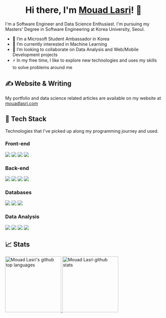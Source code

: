 <!-- # ✨ Hi there, I'm Mouad Lasri 👋 -->

<h1 align="center">
  Hi there, I'm <a href="https://mouadlasri.com/" title="My website">Mouad Lasri</a>! 👋
</h1>

I'm a Software Engineer and Data Science Enthusiast. I'm pursuing my Masters' Degree in Software Engineering at Korea University, Seoul.
- 🔭 I’m a Microsoft Student Ambassador in Korea
- 🌱 I’m currently interested in Machine Learning
- 💬 I’m looking to collaborate on Data Analysis and Web/Mobile Development projects 
- ⚡ In my free time, I like to explore new technologies and uses my skills to solve problems around me


## &#x270d; Website & Writing
My portfolio and data science related articles are available on my website at <a href="https://mouadlasri.com/">mouadlasri.com</a>


## 🔧  Tech Stack

Technologies that I've picked up along my programming journey and used.

### Front-end
![](https://img.shields.io/badge/Code-HTML-informational?style=flat&logo=html5&logoColor=white)
![](https://img.shields.io/badge/Code-CSS-informational?style=flat&logo=css3&logoColor=white)
![](https://img.shields.io/badge/Code-Bootstrap-informational?style=flat&logo=bootstrap&logoColor=white)
![](https://img.shields.io/badge/Code-React-informational?style=flat&logo=react&logoColor=white)

### Back-end
![](https://img.shields.io/badge/Code-Django-informational?style=flat&logo=django&logoColor=white)
![](https://img.shields.io/badge/Code-Nodejs-informational?style=flat&logo=node.js&logoColor=white)
![](https://img.shields.io/badge/Code-ExpressJs-informational?style=flat&logo=node.j&logoColor=white)
![](https://img.shields.io/badge/Code-ASPNetCore-informational?style=flat&logo=.net&logoColor=white)


### Databases
![](https://img.shields.io/badge/Database-SQL-informational?style=flat&logo=Amazon-DynamoDB&logoColor=white)
![](https://img.shields.io/badge/Database-MongoDB-informational?style=flat&logo=mongodb&logoColor=white)
![](https://img.shields.io/badge/Cloud-MicrosoftAzure-informational?style=flat&logo=microsoft-azure&logoColor=white)

### Data Analysis
![](https://img.shields.io/badge/Code-Python-informational?style=flat&logo=Python&logoColor=white)
![](https://img.shields.io/badge/Code-Pandas-informational?style=flat&logo=Pandas&logoColor=white)
![](https://img.shields.io/badge/Code-Numpy-informational?style=flat&logo=Numpy&logoColor=white)
![](https://img.shields.io/badge/Code-Matplotlib-informational?style=flat&logo=Matplotlib&logoColor=white)

## &#x1f4c8; Stats
<a href="https://github.com/mouadlasri">
  <img height="180em" src="https://github-readme-stats.vercel.app/api/top-langs/?username=mouadlasri&theme=dark&layout=compact" alt="Mouad Lasri's github top languages" />
  <img height="180em" src="https://github-readme-stats.vercel.app/api?username=mouadlasri&show_icons=true&theme=dark&count_private=true" alt="Mouad Lasri github stats" />
</a>
<br/>
